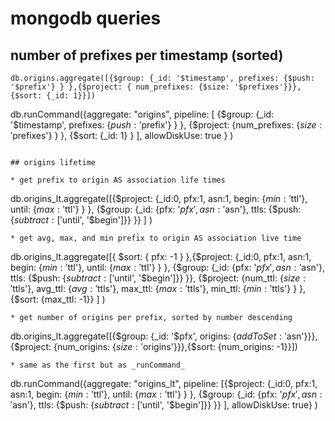 # mongodb queries

## number of prefixes per timestamp (sorted)
```
db.origins.aggregate([{$group: {_id: '$timestamp', prefixes: {$push: '$prefix'} } },{$project: { num_prefixes: {$size: '$prefixes'}}},{$sort: {_id: 1}}])
```
db.runCommand({aggregate: "origins", pipeline: [ {$group: {_id: '$timestamp', prefixes: {$push: '$prefix'} } }, {$project: {num_prefixes: {$size: '$prefixes'} } }, {$sort: {_id: 1} } ], allowDiskUse: true } )
```

## origins lifetime

* get prefix to origin AS association life times
```
db.origins_lt.aggregate([{$project: {_id:0, pfx:1, asn:1, begin: {$min: '$ttl'}, until: {$max: '$ttl'} } }, {$group: {_id: {pfx: '$pfx', asn: '$asn'}, ttls: {$push: {$subtract: ['$until', '$begin']}} }} ] )
```
* get avg, max, and min prefix to origin AS association live time
```
db.origins_lt.aggregate([{ $sort: { pfx: -1 } },{$project: {_id:0, pfx:1, asn:1, begin: {$min: '$ttl'}, until: {$max: '$ttl'} } }, {$group: {_id: {pfx: '$pfx', asn: '$asn'}, ttls: {$push: {$subtract: ['$until', '$begin']}} }},
{$project: {num_ttl: {$size: '$ttls'}, avg_ttl: {$avg: '$ttls'}, max_ttl: {$max: '$ttls'}, min_ttl: {$min: '$ttls'} } }, {$sort: {max_ttl: -1}} ] )
```
* get number of origins per prefix, sorted by number descending
```
db.origins_lt.aggregate([{$group: {_id: '$pfx', origins: {$addToSet: '$asn'}}},{$project: {num_origins: {$size: '$origins'}}},{$sort: {num_origins: -1}}])
```
* same as the first but as _runCommand_
```
db.runCommand({aggregate: "origins_lt", pipeline: [{$project: {_id:0, pfx:1, asn:1, begin: {$min: '$ttl'}, until: {$max: '$ttl'} } }, {$group: {_id: {pfx: '$pfx', asn: '$asn'}, ttls: {$push: {$subtract: ['$until', '$begin']}}
}} ], allowDiskUse: true} )
```


